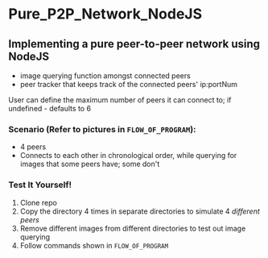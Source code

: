 # Pure_P2P_Network_NodeJS
## Implementing a pure peer-to-peer network using NodeJS
- image querying function amongst connected peers
- peer tracker that keeps track of the connected peers' ip:portNum

User can define the maximum number of peers it can connect to; if undefined - defaults to 6

### Scenario (Refer to pictures in `FLOW_OF_PROGRAM`):
- 4 peers
- Connects to each other in chronological order, while querying for images that some peers have; some don't


### Test It Yourself!
1. Clone repo
2. Copy the directory 4 times in separate directories to simulate 4 *different peers*
3. Remove different images from different directories to test out image querying
4. Follow commands shown in `FLOW_OF_PROGRAM`
